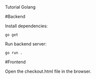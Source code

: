 Tutorial Golang

#Backend

Install dependencies:

    go get

Run backend server:

    go run .


#Frontend

Open the checkout.html file in the browser.
